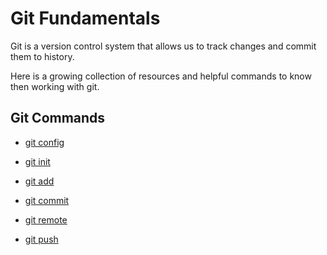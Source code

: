 # Git Fundamentals

Git is a version control system that allows us to track changes and commit them to history.

Here is a growing collection of resources and helpful commands to know then working with git.

## Git Commands
- [git config](./commands/Config.md)

- [git init](./commands/Init.md)

- [git add](./commands/Add.md)

- [git commit](./commands/Commit.md)

- [git remote](./commands/Remote.md)

- [git push](./commands/Push.md)